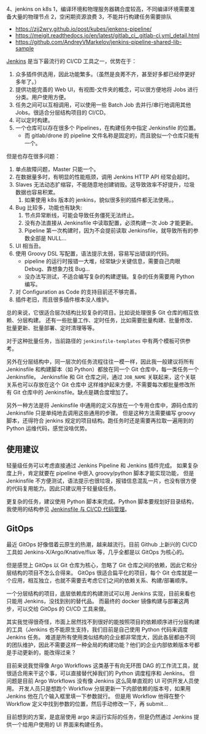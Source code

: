 4、jenkins on k8s
  1，编译环境和物理服务器耦合度较高，不同编译环境需要准备大量的物理节点
  2，空闲期资源浪费
  3，不能并行构建任务需要排队

- https://zjj2wry.github.io/post/kubes/jenkens-pipeline/
- https://meigit.readthedocs.io/en/latest/gitlab_ci_.gitlab-ci.yml_detail.html
- https://github.com/AndreyVMarkelov/jenkins-pipeline-shared-lib-sample


[Jenkins](https://www.jenkins.io/zh/doc/) 是当下最流行的 CI/CD 工具之一，优势在于：

1. 众多插件供选用，因此功能繁多。（虽然是良莠不齐，甚至好多都已经停更好多年了。）
2. 提供功能完善的 Web UI，有视图-文件夹的概念，可以很方便地将 Jobs 进行分类。用户使用方便。
3. 任务之间可以互相调用，可以使用一些 Batch Job 去并行/串行地调用其他 Jobs。很适合分层结构项目的 CI/CD。
4. 可以定时构建。
5. 一个仓库可以存在很多个 Pipelines，在构建任务中指定 Jenkinsfile 的位置。
   - 而 gitlab/drone 的 pipeline 文件名称是固定的，而且貌似一个仓库只能有一个。

但是也存在很多问题：

1. 单点故障问题，Master 只能一个。
2. 在数据量多时，有明显的性能瓶颈，调用 Jenkins HTTP API 经常会超时。
3. Slaves 无法动态扩缩容，不能随意地创建销毁。这导致效率不好提升，垃圾数据也容易积累。
   1. 如果使用 k8s 版本的 jenkins，貌似很多别的插件都无法使用。。
4. Bug 比较多，功能也有缺失: 
   1. 节点异常断线，可能会导致任务僵死无法终止。
   2. 没有办法直接从 Jenkinsfile 中读取配置，必须构建一次 Job 才能更新。
   3. Pipeline 第一次构建时，因为不会提前读取 Jenkinsfile，就导致所有的参数全部是 NULL...
5. UI 相当丑。
6. 使用 Groovy DSL 写配置，语法提示太弱，容易写出错误的代码。
    - pipeline 的运行时报错一大堆，经常缺少关键信息，需要自己肉眼 Debug、靠想象力找 Bug...
    - 没办法写测试，不适合编写复杂的构建逻辑。复杂的任务需要用 Python 编写。
7. 对 Configuration as Code 的支持目前还不够完善。
8. 插件老旧，而且很多插件根本没人维护。


总的来说，它很适合层次结构比较复杂的项目。比如说处理很多 Git 仓库的相互依赖、分层构建。
还有一些批量工作、定时任务，比如需要批量构建、批量修改、批量更新、批量部署、定时清理等等。

对于这种批量任务，当前路径的 `jenkinsfile-templates` 中有两个模板可供参考。

另外在分层结构中，同一层次的任务流程往往一模一样，因此我一般建议将所有 Jenkinsfile 和构建脚本（如 Python）都放在同一个 Git 仓库中，每一类任务一个 Jenkinsfile。
Jenkinsfile 和 Git 仓库之间，通过 `JOB_NAME` 关联起来，这个关联关系也可以存放在这个 Git 仓库中
这样维护起来方便，不需要每次都批量修改所有 Git 仓库中的 Jenkinsfile。缺点是耦合度增加了。

另外一种方法是将 Jenkinsfile 中通用的定义存放在一个专用仓库中，源码仓库的 Jenkinsfile 只是单纯地去调用这些通用的步骤。
但是这种方法需要编写 groovy 脚本，还得符合 jenkins 规定的项目结构。跑任务时还是需要再拉取一遍用到的 Python 运维代码，感觉没啥优势。

## 使用建议

轻量级任务可以考虑直接通过 Jenkins Pipeline 和 Jenkins 插件完成。
如果复杂度上升，肯定就要在 pipeline 中嵌入 groovy/python 脚本才能实现功能，
但是 Jenkinsfile 不方便测试，语法提示也很垃圾，报错信息混乱一片，也没有很方便的代码复用能力。因此只建议用于轻量级任务。

更复杂的任务，建议使用 Python 脚本来完成。Python 脚本要规划好目录结构，我使用的结构参见 [Jenkinsfile 与 CI/CD 代码管理](./jenkinsfile-templates/README.md)。


## GitOps

最近 GitOps 好像借着云原生的热潮，越来越流行。目前 Github 上新兴的 CI/CD 工具如 Jenkins-X/Argo/Knative/flux 等，几乎全都是以 GitOps 为核心的。

但是感觉上 GitOps 以 Git 仓库为核心，忽略了 Git 仓库之间的依赖，因此它和分层结构的项目不怎么合得来。
GitOps 很适合扁平化的项目，每个 Git 仓库就是一个应用，相互独立，也就不需要去考虑它们之间的依赖关系、构建/部署顺序。

一个分层结构的项目，底层依赖库的构建测试可以用 Jenkins 实现，目前来看也只能用 Jenkins，没找到别的替代品。
而最终的 docker 镜像构建与部署这两步，可以交给 GitOps 的 CI/CD 工具来做。

其实我觉得很奇怪，市面上居然找不到很好的能按照项目的依赖顺序进行分层构建的工具（Jenkins 也不能原生支持，我们目前是自己使用 Python 代码来调度 Jenkins 任务。
难道是所有使用类似结构的企业都非常庞大，因此各层都由不同的团队维护，因此不需要这样一种全局的构建功能？他们的企业内部依赖版本号都是手动更新的，能改得过来？

目前来说我觉得像 Argo Workflows 这类基于有向无环图 DAG 的工作流工具，就很适合用来干这个事，可以直接替代掉我们的 Python 调度程序和 Jenkins。
但问题是目前 Argo Workflows 没有像 Jenkins 这么简单直观的 UI 可供开发人员使用。
开发人员只是想跑个 Workflow 分层更新一下内部依赖的版本号，如果用 Jenkins 他在几个输入框里填一下参数就行。
但是用 Workflow 他得在整个 Workflow 定义中找到参数的位置，然后手动修改一下，再 submit...

目前想到的方案，是底层使用 argo 来运行实际的任务，但是仍然通过 Jenkins 提供一个给用户使用的 UI 界面来构建任务。